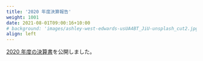 ```yaml
---
title: '2020 年度決算報告'
weight: 1001
date: 2021-08-01T09:00:16+10:00
# background: 'images/ashley-west-edwards-usUA4BT_JiU-unsplash_cut2.jpg'
align: left
---
```



[2020 年度の決算書](https://github.com/oshw-tokyo/financial-results/blob/main/financial-results/2020-financial-results-zeroidea.pdf)を公開しました。


